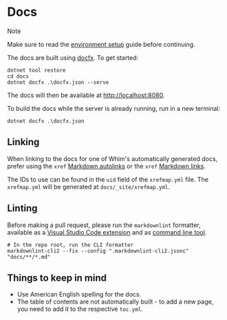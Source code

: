 # Docs

> [!NOTE]
> Make sure to read the [environment setup](environment-setup.md) guide before continuing.

The docs are built using [docfx](https://dotnet.github.io/docfx/). To get started:

```shell
dotnet tool restore
cd docs
dotnet docfx .\docfx.json --serve
```

The docs will then be available at <http://localhost:8080>.

To build the docs while the server is already running, run in a new terminal:

```shell
dotnet docfx .\docfx.json
```

## Linking

When linking to the docs for one of Whim's automatically generated docs, prefer using the `xref` [Markdown autolinks](https://dotnet.github.io/docfx/docs/links-and-cross-references.html?q=xref#markdown-autolink) or the `xref` [Markdown links](https://dotnet.github.io/docfx/docs/links-and-cross-references.html#markdown-link).

The IDs to use can be found in the `uid` field of the `xrefmap.yml` file. The `xrefmap.yml` will be generated at `docs/_site/xrefmap.yml`.

## Linting

Before making a pull request, please run the `markdownlint` formatter, available as a [Visual Studio Code extension](https://github.com/markdownlint/markdownlint) and as [command line tool](https://github.com/DavidAnson/markdownlint-cli2).

```shell
# In the repo root, run the CLI formatter
markdownlint-cli2 --fix --config ".markdownlint-cli2.jsonc" "docs/**/*.md"
```

## Things to keep in mind

- Use American English spelling for the docs.
- The table of contents are not automatically built - to add a new page, you need to add it to the respective `toc.yml`.
